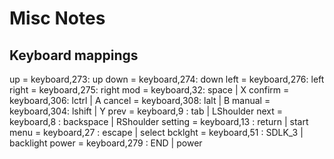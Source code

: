 # Misc Notes


## Keyboard mappings

up	= keyboard,273: up
down	= keyboard,274: down
left	= keyboard,276: left
right	= keyboard,275: right
mod	= keyboard,32: space | X
confirm	= keyboard,306: lctrl | A
cancel	= keyboard,308: lalt | B
manual	= keyboard,304: lshift | Y
prev	= keyboard,9 : tab | LShoulder
next	= keyboard,8 : backspace | RShoulder
setting	= keyboard,13 : return | start
menu	= keyboard,27 : escape | select
bcklght	= keyboard,51 : SDLK_3 | backlight
power	= keyboard,279 : END | power
